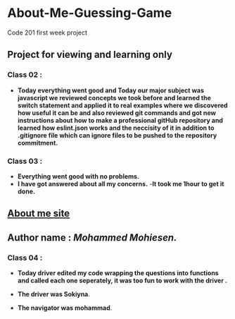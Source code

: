 # About-Me-Guessing-Game
Code 201 first week project
## Project for viewing and learning only
 ### Class 02 :

- **Today everything went good and Today our major subject was javascript we reviewed concepts we took before and learned the switch statement and applied it to real examples where we discovered how useful it can be and also reviewed git commands and got new instructions about how to make a professional gitHub repository and learned how eslint.json works and the neccisity of it in addition to .gitignore file which can ignore files to be pushed to the repository commitment.**
 
 ### Class 03 : 
 - **Everything went good with no problems.**
 - **I have got answered about all my concerns.**
 -**It took me 1hour to get it done.**

## [About me site ](https://mmohiesen96.github.io/About-Me-Guessing-Game/)
 ## **Author name :** ***Mohammed Mohiesen.***

 ### Class 04 :

 - **Today  driver edited my code wrapping the questions into functions and called each one seperately, it was too fun to work with the driver .**

 - **The driver was Sokiyna**.
 - **The navigator was mohammad**. 

